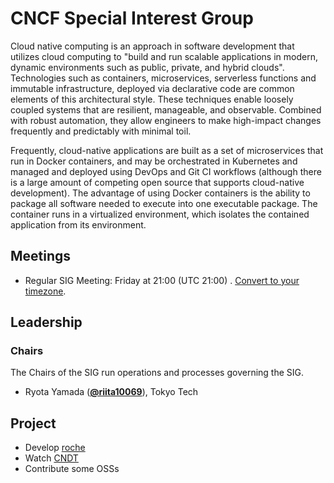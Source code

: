 # CNCF Special Interest Group

Cloud native computing is an approach in software development that utilizes cloud computing to "build and run scalable applications in modern, dynamic environments such as public, private, and hybrid clouds". Technologies such as containers, microservices, serverless functions and immutable infrastructure, deployed via declarative code are common elements of this architectural style.
These techniques enable loosely coupled systems that are resilient, manageable, and observable. Combined with robust automation, they allow engineers to make high-impact changes frequently and predictably with minimal toil.

Frequently, cloud-native applications are built as a set of microservices that run in Docker containers, and may be orchestrated in Kubernetes and managed and deployed using DevOps and Git CI workflows (although there is a large amount of competing open source that supports cloud-native development). The advantage of using Docker containers is the ability to package all software needed to execute into one executable package. The container runs in a virtualized environment, which isolates the contained application from its environment.


## Meetings
* Regular SIG Meeting: Friday at 21:00 (UTC 21:00) . [Convert to your timezone](http://www.thetimezoneconverter.com/).

## Leadership

### Chairs
The Chairs of the SIG run operations and processes governing the SIG.

* Ryota Yamada  (**[@riita10069](https://github.com/riita10069)**), Tokyo Tech

## Project

- Develop [roche](https://github.com/riita10069/roche)
- Watch [CNDT](https://event.cloudnativedays.jp/)
- Contribute some OSSs
